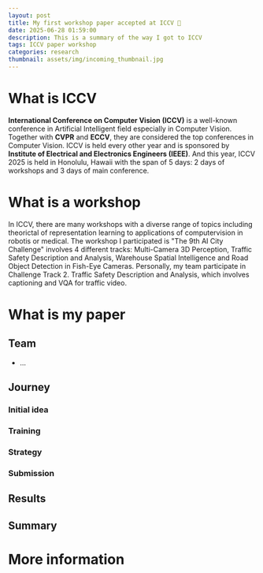 ```yaml
---
layout: post
title: My first workshop paper accepted at ICCV 🎉
date: 2025-06-28 01:59:00
description: This is a summary of the way I got to ICCV
tags: ICCV paper workshop
categories: research
thumbnail: assets/img/incoming_thumbnail.jpg
---
```


# What is ICCV
**International Conference on Computer Vision (ICCV)** is a well-known conference in Artificial Intelligent field especially in Computer Vision. Together with **CVPR** and **ECCV**, they are considered the top conferences in Computer Vision. ICCV is held every other year and is sponsored by **Institute of Electrical and Electronics Engineers (IEEE)**. And this year, ICCV 2025 is held in Honolulu, Hawaii with the span of 5 days: 2 days of workshops and 3 days of main conference.

# What is a workshop
In ICCV, there are many workshops with a diverse range of topics including theorictal of representation learning to applications of computervision in robotis or medical. The workshop I participated is "The 9th AI City Challenge" involves 4 different tracks: Multi-Camera 3D Perception, Traffic Safety Description and Analysis, Warehouse Spatial Intelligence and Road Object Detection in Fish-Eye Cameras. Personally, my team participate in Challenge Track 2. Traffic Safety Description and Analysis, which involves captioning and VQA for traffic video. 

# What is my paper
## Team
- ...

## Journey
### Initial idea

### Training

### Strategy

### Submission


## Results

## Summary

# More information